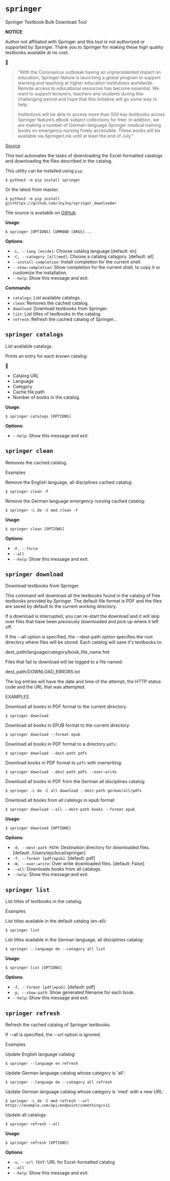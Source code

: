 # `springer`

Springer Textbook Bulk Download Tool

**NOTICE**:

Author not affiliated with Springer and this tool is not authorized
or supported by Springer. Thank you to Springer for making these
high quality textbooks available at no cost. 


>"With the Coronavirus outbreak having an unprecedented impact on
>education, Springer Nature is launching a global program to support
>learning and teaching at higher education institutions
>worldwide. Remote access to educational resources has become
>essential. We want to support lecturers, teachers and students
>during this challenging period and hope that this initiative will go
>some way to help.
>
>Institutions will be able to access more than 500 key textbooks
>across Springer Nature’s eBook subject collections for free. In
>addition, we are making a number of German-language Springer medical
>training books on emergency nursing freely accessible.  These books
>will be available via SpringerLink until at least the end of July."

[Source](https://www.springernature.com/gp/librarians/news-events/all-news-articles/industry-news-initiatives/free-access-to-textbooks-for-institutions-affected-by-coronaviru/17855960)

This tool automates the tasks of downloading the Excel-formatted
catalogs and downloading the files described in the catalog.

This utility can be installed using `pip`:

`$ python3 -m pip install springer`

Or the latest from master:

`$ python3 -m pip install git+https://github.com/JnyJny/springer_downloader`

The source is available on [GitHub](https://github.com/JnyJny/springer_downloader).

**Usage**:

```console
$ springer [OPTIONS] COMMAND [ARGS]...
```

**Options**:

* `-L, --lang [en|de]`: Choose catalog language  [default: en]
* `-C, --category [all|med]`: Choose a catalog catagory.  [default: all]
* `--install-completion`: Install completion for the current shell.
* `--show-completion`: Show completion for the current shell, to copy it or customize the installation.
* `--help`: Show this message and exit.

**Commands**:

* `catalogs`: List available catalogs.
* `clean`: Removes the cached catalog.
* `download`: Download textbooks from Springer.
* `list`: List titles of textbooks in the catalog.
* `refresh`: Refresh the cached catalog of Springer...

## `springer catalogs`

List available catalogs.

Prints an entry for each known catalog:


- Catalog URL
- Language
- Category
- Cache file path
- Number of books in the catalog.

**Usage**:

```console
$ springer catalogs [OPTIONS]
```

**Options**:

* `--help`: Show this message and exit.

## `springer clean`

Removes the cached catalog.

Examples

Remove the English language, all disciplines cached catalog:

`$ springer clean -F`

Remove the German language emergency nursing cached catalog:

`$ springer -L de -C med clean -F`

**Usage**:

```console
$ springer clean [OPTIONS]
```

**Options**:

* `-F, --force`
* `--all`
* `--help`: Show this message and exit.

## `springer download`

Download textbooks from Springer.

This command will download all the textbooks found in the catalog
of free textbooks provided by Springer. The default file format 
is PDF and the files are saved by default to the current working
directory.

If a download is interrupted, you can re-start the download and it
will skip over files that have been previously downloaded and pick up
where it left off. 

If the --all option is specified, the --dest-path option specifies the
root directory where files will be stored. Each catalog will save 
it's textbooks to:

dest_path/language/category/book_file_name.fmt

Files that fail to download will be logged to a file named:

dest_path/DOWNLOAD_ERRORS.txt

The log entries will have the date and time of the attempt,
the HTTP status code and the URL that was attempted.


EXAMPLES

Download all books in PDF format to the current directory:

`$ springer download`

Download all books in EPUB format to the current directory:

`$ springer download --format epub`

Download all books in PDF format to a directory `pdfs`:

`$ springer download --dest-path pdfs`

Download books in PDF format to `pdfs` with overwriting:

`$ springer download --dest-path pdfs --over-write`

Download all books in PDF from the German all disciplines catalog:

`$ springer -L de -C all download --dest-path german/all/pdfs`

Download all books from all catelogs in epub format:

`$ springer download --all --dest-path books --format epub`

**Usage**:

```console
$ springer download [OPTIONS]
```

**Options**:

* `-d, --dest-path PATH`: Destination directory for downloaded files.  [default: /Users/ejo/local/springer]
* `-f, --format [pdf|epub]`: [default: pdf]
* `-W, --over-write`: Over write downloaded files.  [default: False]
* `--all`: Downloads books from all catalogs.
* `--help`: Show this message and exit.

## `springer list`

List titles of textbooks in the catalog.

Examples

List titles available in the default catalog (en-all):

`$ springer list`

List titles available in the German language, all disciplines catalog:

`$ springer --language de --category all list`

**Usage**:

```console
$ springer list [OPTIONS]
```

**Options**:

* `-f, --format [pdf|epub]`: [default: pdf]
* `-p, --show-path`: Show generated filename for each book.
* `--help`: Show this message and exit.

## `springer refresh`

Refresh the cached catalog of Springer textbooks.

If --all is specified, the --url option is ignored.

Examples

Update English language catalog:

`$ springer --language en refresh`

Update German language catalog whose category is 'all':

`$ springer --language de --category all refresh`

Update German language catalog whose category is 'med' with a new URL:

`$ springer -L de -C med refresh --url https://example.com/api/endpoint/something/v11`

Update all catalogs:

`$ springer refresh --all`

**Usage**:

```console
$ springer refresh [OPTIONS]
```

**Options**:

* `-u, --url TEXT`: URL for Excel-formatted catalog
* `--all`
* `--help`: Show this message and exit.
